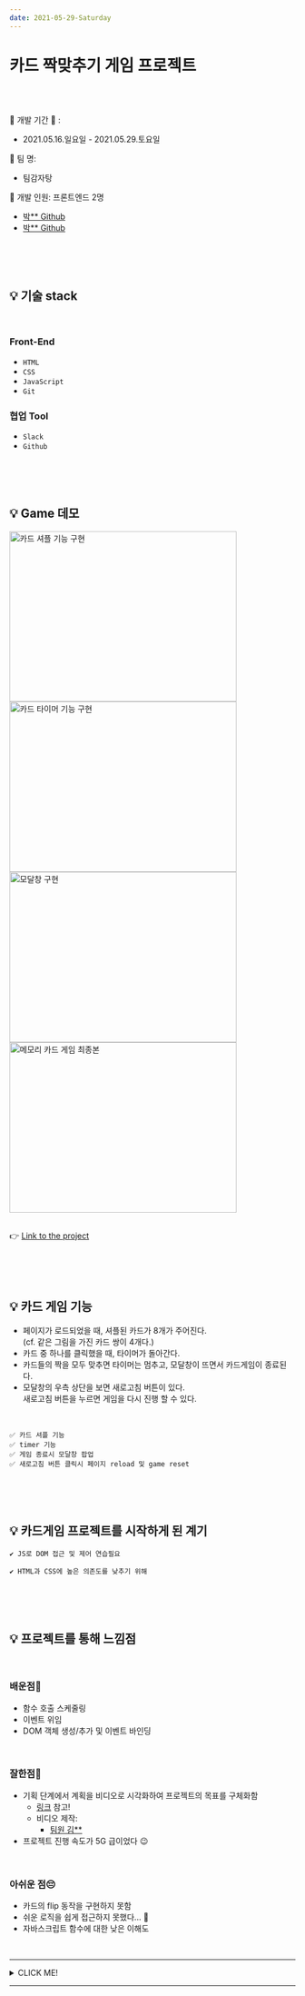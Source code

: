 ```yaml
---
date: 2021-05-29-Saturday
---
```

# 카드 짝맞추기 게임 프로젝트 

<br>
<br>

📌 개발 기간 📆 : 
- 2021.05.16.일요일 - 2021.05.29.토요일   

📌 팀 명: 
- 팀감자탕   

📌 개발 인원: 프론트엔드 2명
- [박** Github](https://github.com/Nomankey/JavaScript-Pairs-Game-toy-project-.git)
- [박** Github](https://github.com/ekfka4863/JavaScriptPairsGameToyProject.git)

<br>
<br>
<br>

## 💡 기술 stack

<br>

### Front-End
- `HTML`
- `CSS`
- `JavaScript`
- `Git`

### 협업 Tool
- `Slack`
- `Github`


<br>
<br>
<br>

## 💡 Game 데모 

<div>
	<img src="https://user-images.githubusercontent.com/70094833/120063299-6ca5b980-c0a1-11eb-8bed-a2ea3d867f3f.gif" style="width: 400px; height: 300px;" alt="카드 셔플 기능 구현" />
</div>

<div>
	<img src="https://user-images.githubusercontent.com/70094833/120061884-3a448e00-c09a-11eb-895d-4afef5514cec.gif" style="width: 400px; height: 300px;" alt="카드 타이머 기능 구현"/>
</div>
<div>
	<img src="https://user-images.githubusercontent.com/70094833/120061903-5a744d00-c09a-11eb-8ca5-4c52778cc8af.gif" style="width: 400px; height: 300px;" alt="모달창 구현" />
</div>

<div>
	<img src="https://user-images.githubusercontent.com/70094833/120061908-5d6f3d80-c09a-11eb-8a58-25d274be631d.gif" style="width: 400px; height: 300px;" alt="메모리 카드 게임 최종본" />
</div>

<br>

👉 [Link to the project](https://jsmemorycardgame.netlify.app)
<br>



<br>
<br>
<br>

## 💡 카드 게임 기능 
- 페이지가 로드되었을 때, 셔플된 카드가 8개가 주어진다.  
(cf. 같은 그림을 가진 카드 쌍이 4개다.)
- 카드 중 하나를 클릭했을 때, 타이머가 돌아간다. 
- 카드들의 짝을 모두 맞추면 타이머는 멈추고, 모달창이 뜨면서 카드게임이 종료된다.   
- 모달창의 우측 상단을 보면 새로고침 버튼이 있다.  
새로고침 버튼을 누르면 게임을 다시 진행 할 수 있다. 

<br>

	✅ 카드 셔플 기능
	✅ timer 기능 
	✅ 게임 종료시 모달창 팝업
	✅ 새로고침 버튼 클릭시 페이지 reload 및 game reset 

<br>
<br>
<br>

## 💡 카드게임 프로젝트를 시작하게 된 계기
	✔︎ JS로 DOM 접근 및 제어 연습필요 

	✔︎ HTML과 CSS에 높은 의존도를 낮추기 위해

<br>
<br>
<br>

## 💡 프로젝트를 통해 느낌점 
<br>

### 배운점🧐
- 함수 호출 스케줄링   
- 이벤트 위임 
- DOM 객체 생성/추가 및 이벤트 바인딩 

<br>

### 잘한점👏
- 기획 단계에서 계획을 비디오로 시각화하여 프로젝트의 목표를 구체화함    
	- [링크](https://www.youtube.com/watch?v=QE6o_ZqyU9I) 참고! 
	- 비디오 제작: 
		- [팀원 김**](https://github.com/YuryangKim)
- 프로젝트 진행 속도가 5G 급이었다 😉

<br>

### 아쉬운 점😔
- 카드의 flip 동작을 구현하지 못함
- 쉬운 로직을 쉽게 접근하지 못했다... 🥲
- 자바스크립트 함수에 대한 낮은 이해도

<br>


---
<details>
<summary>CLICK ME!</summary>

- cf. 
	- https://androphil.tistory.com/638?category=610258
	- https://www.youtube.com/watch?v=ZniVgo8U7ek 
	- https://imgflip.com/gif/5ambb3

</details>

---